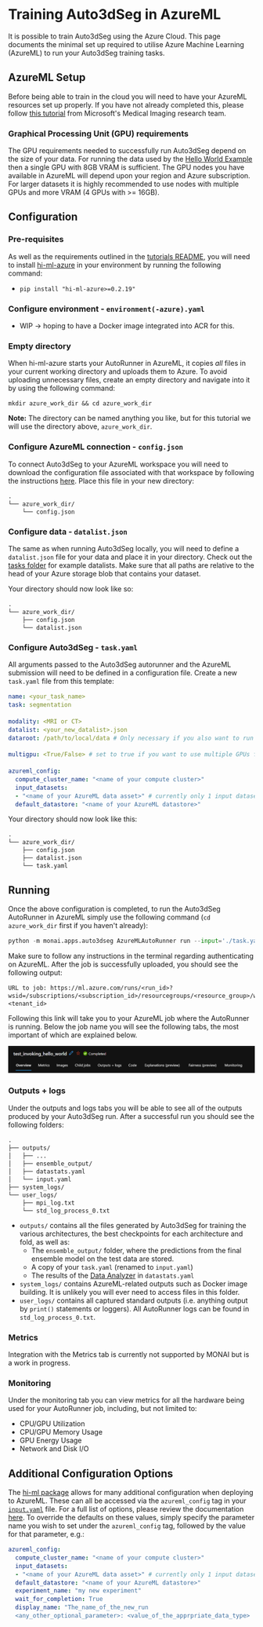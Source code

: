 # Training Auto3dSeg in AzureML

It is possible to train Auto3dSeg using the Azure Cloud. This page documents the minimal set up required to utilise Azure Machine Learning (AzureML) to run your Auto3dSeg training tasks.

## AzureML Setup

Before being able to train in the cloud you will need to have your AzureML resources set up properly. If you have not already completed this, please follow [this tutorial](https://hi-ml.readthedocs.io/en/latest/azure_setup.html) from Microsoft's Medical Imaging research team.

### Graphical Processing Unit (GPU) requirements

The GPU requirements needed to successfully run Auto3dSeg depend on the size of your data. For running the data used by the [Hello World Example](https://github.com/Project-MONAI/tutorials/blob/main/auto3dseg/notebooks/auto3dseg_hello_world.ipynb) then a single GPU with 8GB VRAM is sufficient. The GPU nodes you have available in AzureML will depend upon your region and Azure subscription. For larger datasets it is highly recommended to use nodes with multiple GPUs and more VRAM (4 GPUs with >= 16GB).

## Configuration

### Pre-requisites

As well as the requirements outlined in the [tutorials README](https://github.com/Project-MONAI/tutorials), you will need to install [hi-ml-azure](https://pypi.org/project/hi-ml-azure/) in your environment by running the following command:

- `pip install "hi-ml-azure>=0.2.19"`

### Configure environment - `environment(-azure).yaml`

- WIP -> hoping to have a Docker image integrated into ACR for this.

### Empty directory

When hi-ml-azure starts your AutoRunner in AzureML, it copies *all* files in your current working directory and uploads them to Azure. To avoid uploading unnecessary files, create an empty directory and navigate into it by using the following command:

```shell
mkdir azure_work_dir && cd azure_work_dir
```

**Note:** The directory can be named anything you like, but for this tutorial we will use the directory above, `azure_work_dir`.

### Configure AzureML connection - `config.json`

To connect Auto3dSeg to your AzureML workspace you will need to download the configuration file associated with that workspace by following the instructions [here](https://hi-ml.readthedocs.io/en/latest/azure_setup.html#accessing-the-workspace). Place this file in your new directory:

```shell
.
└── azure_work_dir/
    └── config.json
```

### Configure data - `datalist.json`

The same as when running Auto3dSeg locally, you will need to define a `datalist.json` file for your data and place it in your directory. Check out the [tasks folder](https://github.com/Project-MONAI/tutorials/tree/main/auto3dseg/tasks) for example datalists. Make sure that all paths are relative to the head of your Azure storage blob that contains your dataset.

Your directory should now look like so:

```shell
.
└── azure_work_dir/
    ├── config.json
    └── datalist.json
```

### Configure Auto3dSeg - `task.yaml`

All arguments passed to the Auto3dSeg autorunner and the AzureML submission will need to be defined in a configuration file. Create a new `task.yaml` file from this template:

```yaml
name: <your_task_name>
task: segmentation

modality: <MRI or CT>
datalist: <your_new_datalist>.json
dataroot: /path/to/local/data # Only necessary if you also want to run locally

multigpu: <True/False> # set to true if you want to use multiple GPUs for training

azureml_config:
  compute_cluster_name: "<name of your compute cluster>"
  input_datasets:
  - "<name of your AzureML data asset>" # currently only 1 input dataset is supported
  default_datastore: "<name of your AzureML datastore>"
```

Your directory should now look like this:

```dir
.
└── azure_work_dir/
    ├── config.json
    ├── datalist.json
    └── task.yaml
```

## Running

Once the above configuration is completed, to run the Auto3dSeg AutoRunner in AzureML simply use the following command (`cd azure_work_dir` first if you haven't already):

```python
python -m monai.apps.auto3dseg AzureMLAutoRunner run --input='./task.yaml`
```

Make sure to follow any instructions in the terminal regarding authenticating on AzureML. After the job is successfully uploaded, you should see the following output:

```shell
URL to job: https://ml.azure.com/runs/<run_id>?wsid=/subscriptions/<subscription_id>/resourcegroups/<resource_group>/workspaces/<workspace>&tid=<tenant_id>
```

Following this link will take you to your AzureML job where the AutoRunner is running. Below the job name you will see the following tabs, the most important of which are explained below.

![azureml_job_tabs](../figures/azureml_job_tabs.png)

### Outputs + logs

Under the outputs and logs tabs you will be able to see all of the outputs produced by your Auto3dSeg run. After a successful run you should see the following folders:

```shell
.
├── outputs/
│   ├── ...
│   ├── ensemble_output/
│   ├── datastats.yaml
│   └── input.yaml
├── system_logs/
└── user_logs/
    ├── mpi_log.txt
    └── std_log_process_0.txt
```

- `outputs/` contains all the files generated by Auto3dSeg for training the various architectures, the best checkpoints for each architecture and fold, as well as:
  - The `ensemble_output/` folder, where the predictions from the final ensemble model on the test data are stored.
  - A copy of your `task.yaml` (renamed to `input.yaml`)
  - The results of the [Data Analyzer](./data_analyzer.md) in `datastats.yaml`
- `system_logs/` contains AzureML-related outputs such as Docker image building. It is unlikely you will ever need to access files in this folder.
- `user_logs/` contains all captured standard outputs (i.e. anything output by `print()` statements or loggers). All AutoRunner logs can be found in `std_log_process_0.txt`.

### Metrics

Integration with the Metrics tab is currently not supported by MONAI but is a work in progress.

### Monitoring

Under the monitoring tab you can view metrics for all the hardware being used for your AutoRunner job, including, but not limited to:

- CPU/GPU Utilization
- CPU/GPU Memory Usage
- GPU Energy Usage
- Network and Disk I/O

## Additional Configuration Options

The [hi-ml package](https://hi-ml.readthedocs.io) allows for many additional configuration when deploying to AzureML. These can all be accessed via the `azureml_config` tag in your [`input.yaml`](#configure-auto3dseg---taskyaml) file. For a full list of options, please review the documentation [here](https://hi-ml.readthedocs.io/en/latest/api/health_azure.submit_to_azure_if_needed.html). To override the defaults on these values, simply specify the parameter name you wish to set under the `azureml_config` tag, followed by the value for that parameter, e.g.:

```yaml
azureml_config:
  compute_cluster_name: "<name of your compute cluster>"
  input_datasets:
  - "<name of your AzureML data asset>" # currently only 1 input dataset is supported
  default_datastore: "<name of your AzureML datastore>"
  experiment_name: "my new experiment"
  wait_for_completion: True
  display_name: "The_name_of_the_new_run
  <any_other_optional_parameter>: <value_of_the_apprpriate_data_type>
```
